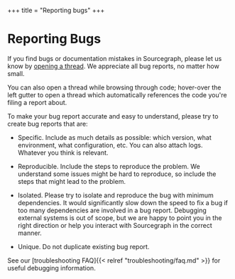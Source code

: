 +++
title = "Reporting bugs"
+++

# Reporting Bugs

If you find bugs or documentation mistakes in Sourcegraph, please let us know by
[opening a thread](https://src.sourcegraph.com/sourcegraph/.tracker/new). We appreciate all
bug reports, no matter how small.

You can also open a thread while browsing through code; hover-over the left gutter
to open a thread which automatically references the code you're filing a report about.

To make your bug report accurate and easy to understand, please try to create bug reports that are:

- Specific. Include as much details as possible: which version, what environment, what configuration, etc. You can also attach logs. Whatever you think is relevant.

- Reproducible. Include the steps to reproduce the problem. We understand some issues might be hard to reproduce, so include the steps that might lead to the problem.

- Isolated. Please try to isolate and reproduce the bug with minimum dependencies. It would significantly slow down the speed to fix a bug if too many dependencies are involved in a bug report. Debugging external systems is out of scope, but we are happy to point you in the right direction or help you interact with Sourcegraph in the correct manner.

- Unique. Do not duplicate existing bug report.

See our [troubleshooting FAQ]{{< relref "troubleshooting/faq.md" >}} for useful debugging information.

